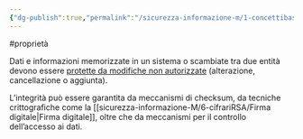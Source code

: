 ```yaml
---
{"dg-publish":true,"permalink":"/sicurezza-informazione-m/1-concettibase/integrita/"}
---
```


#proprietà 

Dati e informazioni memorizzate in un sistema o scambiate tra due entità devono essere <u>protette da modifiche non autorizzate</u> (alterazione, cancellazione o aggiunta). 

L’integrità può essere garantita da meccanismi di checksum, da tecniche crittografiche come la [[sicurezza-informazione-M/6-cifrariRSA/Firma digitale\|Firma digitale]], oltre che da meccanismi per il controllo dell’accesso ai dati.